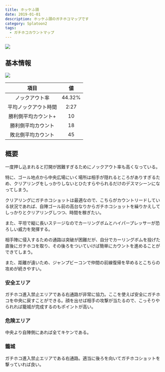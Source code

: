 ```yaml
---
title: ホッケふ頭
date: 2019-01-01
description: ホッケふ頭のガチホコマップです
category: Splatoon2
tags:
  - ガチホコカウントマップ
---
```


![](https://pbs.twimg.com/media/EcwfdLQXsAIuumR?format=jpg&name=large)

## 基本情報

![](https://pbs.twimg.com/media/EV-GeXVWkAALMeq?format=png&name=large)

|         項目         |   値   |
| :------------------: | :----: |
|    ノックアウト率    | 44.32% |
| 平均ノックアウト時間 |  2:27  |
| 勝利側平均カウント+  |   10   |
|  勝利側平均カウント  |   18   |
|  敗北側平均カウント  |   45   |

## 概要

一度押し込まれると打開が困難すぎるためにノックアウト率も高くなっている。

特に、ゴール地点から中央広場にいく場所は相手が隠れるところがありすぎるため、クリアリングをしっかりしないとひたすらやられるだけのデスマシーンになってしまう。

クリアリングにガチホコショットは最適なので、こちらがカウントリードしている状況であれば、自陣ゴール前の高台なりからガチホコショットを繰りかえしてしっかりとクリアリングしつつ、時間を稼ぎたい。

また、平坦で縦に長いステージなのでカーリングボムとハイパープレッサーが恐ろしい威力を発揮する。

相手陣に侵入するための通路は突破が困難だが、自分でカーリングボムを投げた直後にガチホコを取り、その後ろをついていけば簡単にカウントを進めることができてしまう。

また、距離が遠いため、ジャンプビーコンで仲間の前線復帰を早めるとこちらの攻めが続きやすい。

### 安全エリア

ガチホコ進入禁止エリアである右通路が非常に協力。ここを使えば安全にガチホコを中央に戻すことができる。顔を出せば相手の攻撃が当たるので、こっそりやられれば籠城が完成するのもポイントが高い。

### 危険エリア

中央より自陣側にあれば全てキケンである。

### 籠城

ガチホコ進入禁止エリアである右通路。適当に後ろを向いてガチホコショットを撃っていれば良い。
